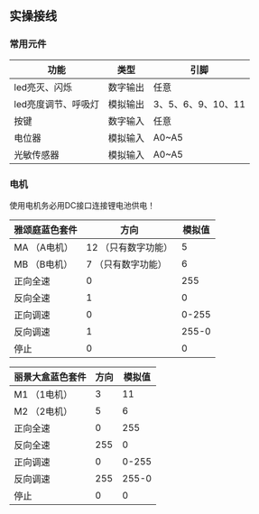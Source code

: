 ## 实操接线

### 常用元件

| 功能                | 类型     | 引脚               |
| ------------------- | -------- | ------------------ |
| led亮灭、闪烁       | 数字输出 | 任意               |
| led亮度调节、呼吸灯 | 模拟输出 | 3、5、6、9、10、11 |
| 按键                | 数字输入 | 任意               |
| 电位器              | 模拟输入 | A0~A5              |
| 光敏传感器          | 模拟输入 | A0~A5              |

### 电机

使用电机务必用DC接口连接锂电池供电！

| 雅颂庭蓝色套件 | 方向                | 模拟值 |
| -------------- | ------------------- | ------ |
| MA （A电机）   | 12 （只有数字功能） | 5      |
| MB （B电机）   | 7  （只有数字功能） | 6      |
| 正向全速       | 0                   | 255    |
| 反向全速       | 1                   | 0      |
| 正向调速       | 0                   | 0-255  |
| 反向调速       | 1                   | 255-0  |
| 停止           | 0                   | 0      |

| 丽景大盒蓝色套件 | 方向 | 模拟值 |
| ---------------- | ---- | ------ |
| M1 （1电机）     | 3    | 11     |
| M2 （2电机）     | 5    | 6      |
| 正向全速         | 0    | 255    |
| 反向全速         | 255  | 0      |
| 正向调速         | 0    | 0-255  |
| 反向调速         | 255  | 255-0  |
| 停止             | 0    | 0      |